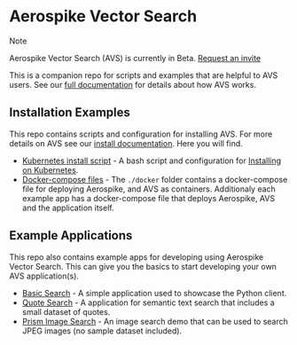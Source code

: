 # Aerospike Vector Search

> [!NOTE]
> Aerospike Vector Search (AVS) is currently in Beta. [Request an invite](https://aerospike.com/lp/aerospike-vector-search-preview-access/)

This is a companion repo for scripts and examples that are helpful to AVS users. See our [full documentation](https://aerospike.com/docs/vector) for details about how AVS works.

## Installation Examples
This repo contains scripts and configuration for installing AVS. 
For more details on AVS see our [install documentation](https://aerospike.com/docs/vector/operate/install). Here you will find.

* [Kubernetes install script](./kubernetes) - A bash script and configuration for [Installing on Kubernetes](https://aerospike.com/docs/vector/operate/install/kubernetes).
* [Docker-compose files](./docker) - The `./docker` folder contains a docker-compose file for deploying Aerospike, and AVS as containers. Additionaly each example app has a docker-compose file that deploys Aerospike, AVS and the application itself. 
  

## Example Applications
This repo also contains example apps for developing using Aerospike Vector Search. This can give you the basics
to start developing your own AVS application(s).

* [Basic Search](./basic-search/README.md) - A simple application used to showcase the Python client.
* [Quote Search](./quote-semantic-search/) - A application for semantic text search that includes a small dataset of quotes. 
* [Prism Image Search](./prism-image-search/) - An image search demo that can be used to search JPEG images (no sample dataset included).
